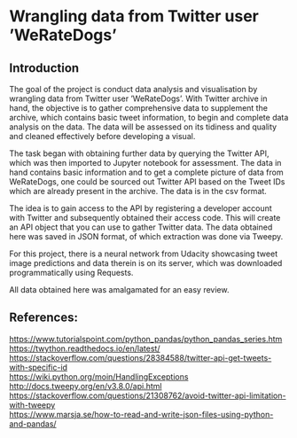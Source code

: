 # Wrangling data from Twitter user ’WeRateDogs’  

## __Introduction__

The goal of the project is conduct data analysis and visualisation by wrangling data from Twitter user ’WeRateDogs’. With Twitter archive in hand, the objective is to gather comprehensive data to supplement the archive, which contains basic tweet information, to begin and complete data analysis on the data. The data will be assessed on its tidiness and quality and cleaned effectively before developing a visual.

The task began with obtaining further data by querying the Twitter API, which was then imported to Jupyter notebook for assessment. The data in hand contains basic information and to get a complete picture of data from WeRateDogs, one could be sourced out Twitter API based on the Tweet IDs which are already present in the archive. The data is in the csv format.

The idea is to gain access to the API by registering a developer account with Twitter and subsequently obtained their access code. This will create an API object that you can use to gather Twitter data. The data obtained here was saved in JSON format, of which extraction was done via Tweepy.

For this project, there is a neural network from Udacity showcasing tweet image predictions and data therein is on its server, which was downloaded programmatically using Requests.  

All data obtained here was amalgamated for an easy review.

## __References:__

https://www.tutorialspoint.com/python_pandas/python_pandas_series.htm  
https://twython.readthedocs.io/en/latest/  
https://stackoverflow.com/questions/28384588/twitter-api-get-tweets-with-specific-id  
https://wiki.python.org/moin/HandlingExceptions  
http://docs.tweepy.org/en/v3.8.0/api.html  
https://stackoverflow.com/questions/21308762/avoid-twitter-api-limitation-with-tweepy  
https://www.marsja.se/how-to-read-and-write-json-files-using-python-and-pandas/
